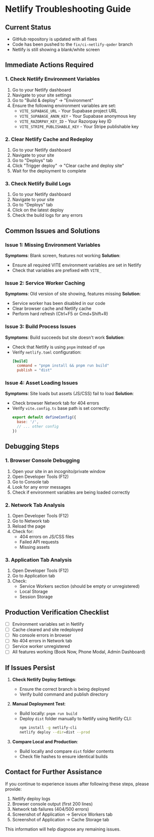 # Netlify Troubleshooting Guide

## Current Status
- GitHub repository is updated with all fixes
- Code has been pushed to the `fix/ci-netlify-qoder` branch
- Netlify is still showing a blank/white screen

## Immediate Actions Required

### 1. Check Netlify Environment Variables
1. Go to your Netlify dashboard
2. Navigate to your site settings
3. Go to "Build & deploy" → "Environment"
4. Ensure the following environment variables are set:
   - `VITE_SUPABASE_URL` - Your Supabase project URL
   - `VITE_SUPABASE_ANON_KEY` - Your Supabase anonymous key
   - `VITE_RAZORPAY_KEY_ID` - Your Razorpay key ID
   - `VITE_STRIPE_PUBLISHABLE_KEY` - Your Stripe publishable key

### 2. Clear Netlify Cache and Redeploy
1. Go to your Netlify dashboard
2. Navigate to your site
3. Go to "Deploys" tab
4. Click "Trigger deploy" → "Clear cache and deploy site"
5. Wait for the deployment to complete

### 3. Check Netlify Build Logs
1. Go to your Netlify dashboard
2. Navigate to your site
3. Go to "Deploys" tab
4. Click on the latest deploy
5. Check the build logs for any errors

## Common Issues and Solutions

### Issue 1: Missing Environment Variables
**Symptoms**: Blank screen, features not working
**Solution**: 
- Ensure all required VITE environment variables are set in Netlify
- Check that variables are prefixed with `VITE_`

### Issue 2: Service Worker Caching
**Symptoms**: Old version of site showing, features missing
**Solution**:
- Service worker has been disabled in our code
- Clear browser cache and Netlify cache
- Perform hard refresh (Ctrl+F5 or Cmd+Shift+R)

### Issue 3: Build Process Issues
**Symptoms**: Build succeeds but site doesn't work
**Solution**:
- Check that Netlify is using `pnpm` instead of `npm`
- Verify `netlify.toml` configuration:
  ```toml
  [build]
    command = "pnpm install && pnpm run build"
    publish = "dist"
  ```

### Issue 4: Asset Loading Issues
**Symptoms**: Site loads but assets (JS/CSS) fail to load
**Solution**:
- Check browser Network tab for 404 errors
- Verify `vite.config.ts` base path is set correctly:
  ```javascript
  export default defineConfig({
    base: '/',
    // ... other config
  })
  ```

## Debugging Steps

### 1. Browser Console Debugging
1. Open your site in an incognito/private window
2. Open Developer Tools (F12)
3. Go to Console tab
4. Look for any error messages
5. Check if environment variables are being loaded correctly

### 2. Network Tab Analysis
1. Open Developer Tools (F12)
2. Go to Network tab
3. Reload the page
4. Check for:
   - 404 errors on JS/CSS files
   - Failed API requests
   - Missing assets

### 3. Application Tab Analysis
1. Open Developer Tools (F12)
2. Go to Application tab
3. Check:
   - Service Workers section (should be empty or unregistered)
   - Local Storage
   - Session Storage

## Production Verification Checklist

- [ ] Environment variables set in Netlify
- [ ] Cache cleared and site redeployed
- [ ] No console errors in browser
- [ ] No 404 errors in Network tab
- [ ] Service worker unregistered
- [ ] All features working (Book Now, Phone Modal, Admin Dashboard)

## If Issues Persist

1. **Check Netlify Deploy Settings**:
   - Ensure the correct branch is being deployed
   - Verify build command and publish directory

2. **Manual Deployment Test**:
   - Build locally: `pnpm run build`
   - Deploy `dist` folder manually to Netlify using Netlify CLI:
     ```bash
     npm install -g netlify-cli
     netlify deploy --dir=dist --prod
     ```

3. **Compare Local and Production**:
   - Build locally and compare `dist` folder contents
   - Check file hashes to ensure identical builds

## Contact for Further Assistance

If you continue to experience issues after following these steps, please provide:
1. Netlify deploy logs
2. Browser console output (first 200 lines)
3. Network tab failures (404/500 errors)
4. Screenshot of Application → Service Workers tab
5. Screenshot of Application → Cache Storage tab

This information will help diagnose any remaining issues.